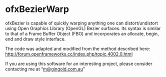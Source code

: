 ofxBezierWarp
=============

ofxBezier is capable of quickly warping anything one can distort/undistort using Open Graphics Library (OpenGL) Bezier surfaces. Its syntax is similar to that of a Frame Buffer Object (FBO) and incorporates an allocate, begin, end and draw style interface.

The code was adapted and modified from the method described here: http://forum.openframeworks.cc/index.php/topic,4002.0.html

If you are using this software for an interesting project, please consider contacting me at “m@gingold.com.au"

